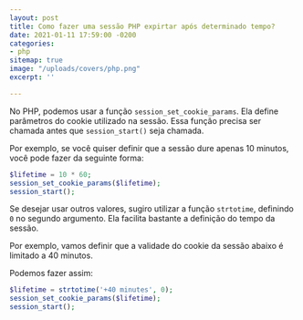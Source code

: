 ```yaml
---
layout: post
title: Como fazer uma sessão PHP expirtar após determinado tempo?
date: 2021-01-11 17:59:00 -0200
categories:
- php
sitemap: true
image: "/uploads/covers/php.png"
excerpt: ''

---
```

No PHP, podemos usar a função `session_set_cookie_params`. Ela define parâmetros do cookie utilizado na sessão.
Essa função precisa ser chamada antes que `session_start()` seja chamada.

Por exemplo, se você quiser definir que a sessão dure apenas 10 minutos, você pode fazer da seguinte forma:

```php
$lifetime = 10 * 60;
session_set_cookie_params($lifetime);
session_start();
```

Se desejar usar outros valores, sugiro utilizar a função `strtotime`, definindo `0` no segundo argumento. Ela facilita bastante a definição do tempo da sessão.

Por exemplo, vamos definir que a validade do cookie da sessão abaixo é limitado a 40 minutos.

Podemos fazer assim:

```php
$lifetime = strtotime('+40 minutes', 0);
session_set_cookie_params($lifetime);
session_start();
```